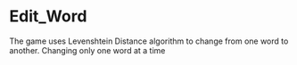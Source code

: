 # Edit_Word
The game uses Levenshtein Distance algorithm to change from one word to another. Changing only one word at a time
